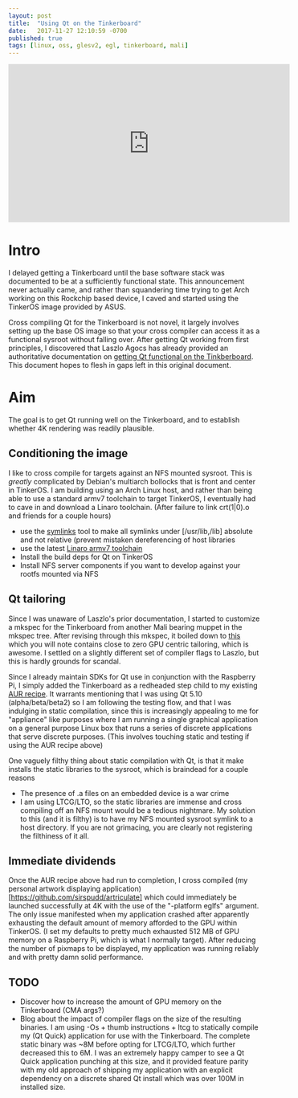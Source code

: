 ```yaml
---
layout: post
title:  "Using Qt on the Tinkerboard"
date:   2017-11-27 12:10:59 -0700
published: true
tags: [linux, oss, glesv2, egl, tinkerboard, mali]
---
```


<iframe width="560" height="315" src="https://www.youtube.com/embed/K-gXRfVzHhA" frameborder="0" allowfullscreen></iframe>

# Intro

I delayed getting a Tinkerboard until the base software stack was documented to be at a sufficiently functional state. This announcement never actually came, and rather than squandering time trying to get Arch working on this Rockchip based device, I caved and started using the TinkerOS image provided by ASUS.

Cross compiling Qt for the Tinkerboard is not novel, it largely involves setting up the base OS image so that your cross compiler can access it as a functional sysroot without falling over. After getting Qt working from first principles, I discovered that Laszlo Agocs has already provided an authoritative documentation on [getting Qt functional on the Tinkberboard](http://blog.qt.io/blog/2017/05/03/qt-git-tinkerboard-wayland/). This document hopes to flesh in gaps left in this original document.

# Aim

The goal is to get Qt running well on the Tinkerboard, and to establish whether 4K rendering was readily plausible.

## Conditioning the image

I like to cross compile for targets against an NFS mounted sysroot. This is _greatly_ complicated by Debian's multiarch bollocks that is front and center in TinkerOS. I am building using an Arch Linux host, and rather than being able to use a standard armv7 toolchain to target TinkerOS, I eventually had to cave in and download a Linaro toolchain. (After failure to link crt(1|0).o and friends for a couple hours)

* use the [symlinks](https://github.com/brandt/symlinks) tool to make all symlinks under [/usr/lib,/lib] absolute and not relative (prevent mistaken dereferencing of host libraries
* use the latest [Linaro armv7 toolchain](https://releases.linaro.org/components/toolchain/binaries/latest/arm-linux-gnueabihf/) 
* Install the build deps for Qt on TinkerOS
* Install NFS server components if you want to develop against your rootfs mounted via NFS

## Qt tailoring

Since I was unaware of Laszlo's prior documentation, I started to customize a mkspec for the Tinkerboard from another Mali bearing muppet in the mkspec tree. After revising through this mkspec, it boiled down to [this](https://github.com/sirspudd/mkspecs/blob/master/linux-tinker-g%2B%2B/qmake.conf) which you will note contains close to zero GPU centric tailoring, which is awesome. I settled on a slightly different set of compiler flags to Laszlo, but this is hardly grounds for scandal.

Since I already maintain SDKs for Qt use in conjunction with the Raspberry Pi, I simply added the Tinkerboard as a redheaded step child to my existing [AUR recipe](https://aur.archlinux.org/cgit/aur.git/tree/PKGBUILD?h=qt-sdk-raspberry-pi). It warrants mentioning that I was using Qt 5.10 (alpha/beta/beta2) so I am following the testing flow, and that I was indulging in static compilation, since this is increasingly appealing to me for "appliance" like purposes where I am running a single graphical application on a general purpose Linux box that runs a series of discrete applications that serve discrete purposes. (This involves touching static and testing if using the AUR recipe above)

One vaguely filthy thing about static compilation with Qt, is that it make installs the static libraries to the sysroot, which is braindead for a couple reasons

* The presence of .a files on an embedded device is a war crime
* I am using LTCG/LTO, so the static libraries are immense and cross compiling off an NFS mount would be a tedious nightmare. My solution to this (and it is filthy) is to have my NFS mounted sysroot symlink to a host directory. If you are not grimacing, you are clearly not registering the filthiness of it all.

## Immediate dividends

Once the AUR recipe above had run to completion, I cross compiled (my personal artwork displaying application)[https://github.com/sirspudd/artriculate] which could immediately be launched successfully at 4K with the use of the "-platform eglfs" argument. The only issue manifested when my application crashed after apparently exhausting the default amount of memory afforded to the GPU within TinkerOS. (I set my defaults to pretty much exhausted 512 MB of GPU memory on a Raspberry Pi, which is what I normally target). After reducing the number of pixmaps to be displayed, my application was running reliably and with pretty damn solid performance.

## TODO

* Discover how to increase the amount of GPU memory on the Tinkerboard (CMA args?)
* Blog about the impact of compiler flags on the size of the resulting binaries. I am using -Os + thumb instructions + ltcg to statically compile my (Qt Quick) application for use with the Tinkerboard. The complete static binary was ~8M before opting for LTCG/LTO, which further decreased this to 6M. I was an extremely happy camper to see a Qt Quick application punching at this size, and it provided feature parity with my old approach of shipping my application with an explicit dependency on a discrete shared Qt install which was over 100M in installed size.
